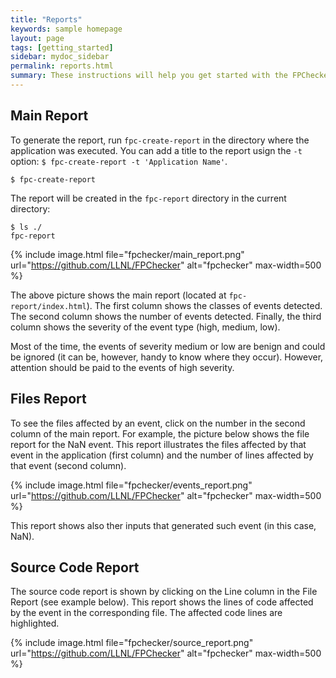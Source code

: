 ```yaml
---
title: "Reports"
keywords: sample homepage
layout: page
tags: [getting_started]
sidebar: mydoc_sidebar
permalink: reports.html
summary: These instructions will help you get started with the FPChecker reports. All reports are HTML-based.
---
```


## Main Report
To generate the report, run `fpc-create-report` in the directory where the application was executed. You can add a title to the report usign the `-t` option: `$ fpc-create-report -t 'Application Name'`.
```
$ fpc-create-report
```
The report will be created in the `fpc-report` directory in the current directory:
```
$ ls ./
fpc-report
```


{% include image.html file="fpchecker/main_report.png" url="https://github.com/LLNL/FPChecker" alt="fpchecker" max-width=500  %}

The above picture shows the main report (located at `fpc-report/index.html`). The first column shows the classes of events detected. The second column shows the number of events detected. Finally, the third column shows the severity of the event type (high, medium, low).

Most of the time, the events of severity medium or low are benign and could be ignored (it can be, however, handy to know where they occur). However, attention should be paid to the events of high severity.

## Files Report

To see the files affected by an event, click on the number in the second column of the main report. For example, the picture below shows the file report for the NaN event. This report illustrates the files affected by that event in the application (first column) and the number of lines affected by that event (second column).

{% include image.html file="fpchecker/events_report.png" url="https://github.com/LLNL/FPChecker" alt="fpchecker" max-width=500  %}

This report shows also ther inputs that generated such event (in this case, NaN).

## Source Code Report

The source code report is shown by clicking on the Line column in the File Report (see example below). This report shows the lines of code affected by the event in the corresponding file. The affected code lines are highlighted.

{% include image.html file="fpchecker/source_report.png" url="https://github.com/LLNL/FPChecker" alt="fpchecker" max-width=500  %}
